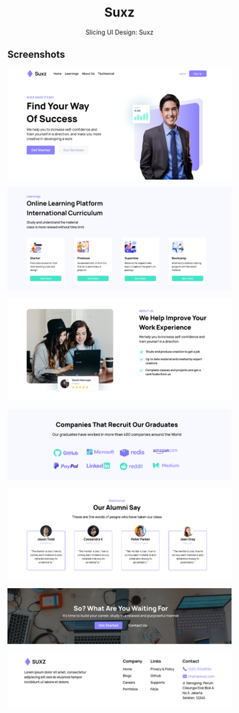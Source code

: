 <div align="center">
  <h1>Suxz</h1>
  <p>Slicing UI Design: Suxz</p>
</div>

## Screenshots

![ss 1](public/docs/ss-1.png)

![ss 2](public/docs/ss-2.png)

![ss 3](public/docs/ss-3.png)

![ss 4](public/docs/ss-4.png)

![ss 5](public/docs/ss-5.png)

![ss 6](public/docs/ss-6.png)

![ss 7](public/docs/ss-7.png)
